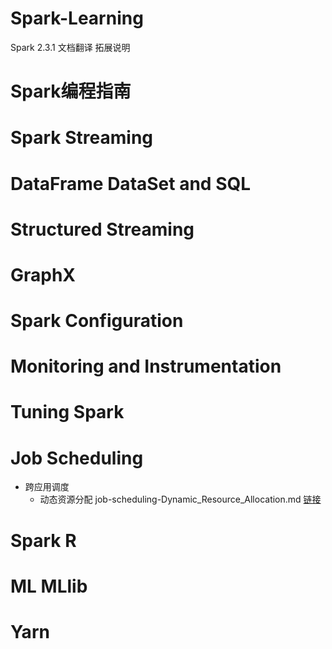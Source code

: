 # Spark-Learning
Spark 2.3.1 文档翻译   拓展说明   

# Spark编程指南

# Spark Streaming


# DataFrame DataSet and SQL


# Structured Streaming


# GraphX


# Spark Configuration


# Monitoring and Instrumentation


# Tuning Spark


# Job Scheduling

 * 跨应用调度
    - 动态资源分配  job-scheduling-Dynamic_Resource_Allocation.md [链接](https://github.com/SparkLearningST/Spark-Learning/blob/master/doc/ch/job-scheduling-Dynamic_Resource_Allocation.md)

# Spark R

# ML  MLlib

# Yarn


